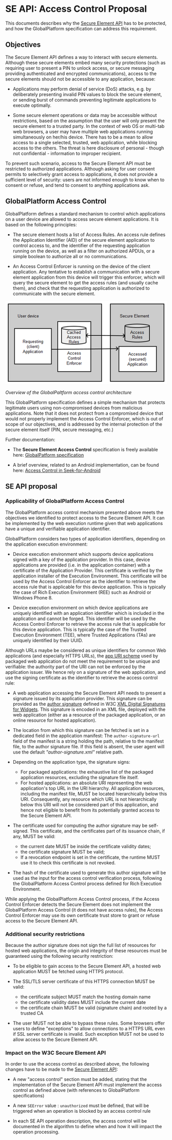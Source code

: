 # SE API: Access Control Proposal

This documents describes why the [Secure Element API](http://opoto.github.io/secure-element) has to be protected, and how the GlobalPlatform specification can address this requirement.

## Objectives

The Secure Element API defines a way to interact with secure elements. Although these secure elements embed many security protections (such as requiring user to present a PIN to unlock access, or secure messaging providing authenticated and encrypted communications), access to the secure elements should not be accessible to any application, because:

 * Applications may perform denial of service (DoS) attacks, e.g. by deliberately presenting invalid PIN values to block the secure element, or sending burst of commands preventing legitimate applications to execute optimally.

 * Some secure element operations or data may be accessible without restrictions, based on the assumption that the user will only present the secure element to a trusted party. In the context of web OS or multi-tab web browsers, a user may have multiple web applications running simultaneously on her/his device. There has to be a mean to allow access to a single selected, trusted, web application, while blocking access to the others. The threat is here disclosure of personal - though not confidential - information to improper recipient.

To prevent such scenario, access to the Secure Element API must be restricted to authorized applications. Although asking for user consent permits to selectively grant access to applications, it does not provide a sufficient level of security: users are not informed enough to know when to consent or refuse, and tend to consent to anything applications ask.

## GlobalPlatform Access Control

GlobalPlatform defines a standard mechanism to control which applications on a user device are allowed to access secure element applications. It is based on the following principles:

 * The secure element hosts a list of Access Rules. An access rule defines the Application Identifier (AID) of the secure element application to control access to, and the identifier of the requesting application running on the device, as well as a filter on authorized APDUs, or a simple boolean to authorize all or no communications.

 * An Access Control Enforcer is running on the device of the client application. Any tentative to establish a communication with a secure element application from this device will trigger this enforcer, which will query the secure element to get the access rules (and usually cache them), and check that the requesting application is authorized to communicate with the secure element.

![Access control architecture diagram](images/gp-access-control.png)

*Overview of the GlobalPaltform access control architecture*


This GlobalPlatform specification defines a simple mechanism that protects legitimate users using non-compromised devices from malicious applications. Note that it does not protect from a compromised device that would not properly implement the Access Control Enforcer, which is out of scope of our objectives, and is addressed by the internal protection of the secure element itself (PIN, secure messaging, etc.)

Further documentation:

 * The **Secure Element Access Control** specification is freely available here:
    [GlobalPatform specification](http://www.globalplatform.org/specificationsdevice.asp)

 * A brief overview, related to an Android implementation, can be found here:
    [Access Control in Seek-for-Android](https://code.google.com/p/seek-for-android/wiki/AccessControlIntroduction)

## SE API proposal

### Applicability of GlobalPlatform Access Control

The GlobalPlatform access control mechanism presented above meets the objectives we identified to protect access to the Secure Element API. It can be implemented by the web execution runtime given that web applications have a unique and verifiable application identifier.

GlobalPlatform considers two types of application identifiers, depending on the application execution environment:
 
 * Device execution environment which supports device applications signed with a key of the application provider. In this case, device applications are provided (i.e. in the application container) with a certificate of the Application Provider. This certificate is verified by the application installer of the Execution Environment. This certificate will be used by the Access Control Enforcer as the identifier to retrieve the access rule that is applicable for this device application. This is typically the case of Rich Execution Environment (REE) such as Android or Windows Phone 8.

 * Device execution environment on which device applications are uniquely identified with an application identifier which is included in the application and cannot be forged. This identifier will be used by the Access Control Enforcer to retrieve the access rule that is applicable for this device application. This is typically the case of the Trusted Execution Environment (TEE), where Trusted Applications (TAs) are uniquely identified by their UUID.

Although URLs maybe be considered as unique identifiers for common Web applications (and especially HTTPS URLs), the [app URI scheme](http://www.w3.org/2012/sysapps/app-uri/) used by packaged web application do not meet the requirement to be unique and verifiable: the authority part of the URI can not be enforced by the application issuer. We hence rely on a signature of the web application, and use the signing certificate as the identifier to retrieve the access control rule:

 * A web application accessing the Secure Element API needs to present a signature issued by its application provider. This signature can be provided as the [author signature](http://www.w3.org/TR/widgets-digsig/#author-signatures) defined in W3C [XML Digital Signatures for Widgets](http://www.w3.org/TR/widgets-digsig/). This signature is encoded in an XML file, deployed with the web application (either as a resource of the packaged application, or an online resource for hosted application).

 * The location from which this signature can be fetched is set in a dedicated field in the application manifest:
 The ``author-signature-url`` field of the manifest is a string holding the path, relative to the manifest file, to the author signature file. If this field is absent, the user agent will use the default *"author-signature.xml"* relative path.

 * Depending on the application type, the signature signs:
   * For packaged applications: the exhaustive list of the packaged application resources, excluding the signature file itself.
   * For hosted applications: an absolute URI representing the web application's top URL in the URI hierarchy. All application resources, including the manifest file, MUST be located hierarchically below this URI. Consequently, any resource which URL is not hierarchically below this URI will not be considered part of this application, and hence not eligible to benefit from its potentially granted access to the Secure Element API.

 * The certificate used for computing the author signature may be self-signed. This certificate, and the certificates part of its issuance chain, if any, MUST be valid: 
    * the current date MUST be inside the certificate validity dates;
    * the certificate signature MUST be valid;
    * If a revocation endpoint is set in the certificate, the runtime MUST use it to check this certificate is not revoked.

 * The hash of the certificate used to generate this author signature will be used as the input for the access control verification process, following the GlobalPlatform Access Control process defined for Rich Execution Environment.


While applying the GlobalPlatform Access Control process, if the Access Control Enforcer detects the Secure Element does not implement the GlobalPlatform Access Control (it does not have access rules), the Access Control Enforcer may use its own certificate trust store to grant or refuse access to the Secure Element API.

### Additional security restrictions

Because the author signature does not sign the full list of resources for hosted web applications, the origin and integrity of these resources must be guaranteed using the following security restriction:

 * To be eligible to gain access to the Secure Element API, a hosted web application MUST be fetched using HTTPS protocol.

 * The SSL/TLS server certificate of this HTTPS connection MUST be valid:
   * the certificate subject MUST match the hosting domain name
   * the certificate validity dates MUST include the current date
   * the certificate chain MUST be valid (signature chain) and rooted by a trusted CA   

 * The user MUST not be able to bypass these rules. Some browsers offer users to define "exceptions" to allow connections to a HTTPS URL even if SSL server certificate is invalid. Such exception MUST not be used to allow access to the Secure Element API.

### Impact on the W3C Secure Element API

In order to use the access control as described above, the following changes have to be made to the [Secure Element API](http://opoto.github.io/secure-element):

 * A new "access control" section must be added, stating that the implementation of the Secure Element API must implement the access control as defined above (with references to GlobalPlatform specifications)

 * A new `SEError` value : `unauthorized` must be defined, that will be triggered when an operation is blocked by an access control rule

 * In each SE API operation description, the access control will be documented in the algorithm to define when and how it will impact the operation processing.
